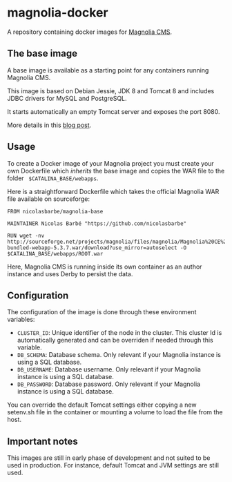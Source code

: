 # magnolia-docker
A repository containing docker images for [Magnolia CMS](http://magnolia-cms.com/).

## The base image
A base image is available as a starting point for any containers running Magnolia CMS.

This image is based on Debian Jessie, JDK 8 and Tomcat 8 and includes JDBC drivers for MySQL and PostgreSQL.

It starts automatically an empty Tomcat server and exposes the port 8080.
 
More details in this [blog post](http://nicolasbarbe.com/2015/01/02/a-docker-image-for-magnolia/).

## Usage
To create a Docker image of your Magnolia project you must create your own Dockerfile which _inherits_ the base image and copies the WAR file to the folder ``` $CATALINA_BASE/webapps```.

Here is a straightforward Dockerfile which takes the official Magnolia WAR file available on sourceforge:

```
FROM nicolasbarbe/magnolia-base

MAINTAINER Nicolas Barbé "https://github.com/nicolasbarbe"

RUN wget -nv http://sourceforge.net/projects/magnolia/files/magnolia/Magnolia%20CE%205.3.7/magnolia-bundled-webapp-5.3.7.war/download?use_mirror=autoselect -O $CATALINA_BASE/webapps/ROOT.war
```

Here, Magnolia CMS is running inside its own container as an author instance and uses Derby to persist the data.

## Configuration
The configuration of the image is done through these environment variables:

- `CLUSTER_ID`: Unique identifier of the node in the cluster. This cluster Id is automatically generated and can be overriden if needed through this variable.
- `DB_SCHEMA`: Database schema. Only relevant if your Magnolia instance is using a SQL database.
- `DB_USERNAME`: Database username. Only relevant if your Magnolia instance is using a SQL database.
- `DB_PASSWORD`: Database password. Only relevant if your Magnolia instance is using a SQL database.

You can override the default Tomcat settings either copying a new setenv.sh file in the container or mounting a volume to load the file from the host.

## Important notes
This images are still in early phase of development and not suited to be used in production. For instance, default Tomcat and JVM settings are still used.
